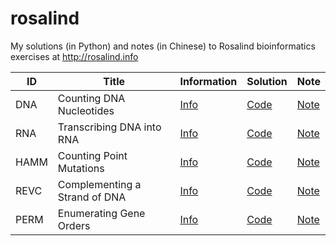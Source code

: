 # rosalind
My solutions (in Python) and notes (in Chinese) to Rosalind bioinformatics exercises at http://rosalind.info

| ID   | Title                         | Information                                  | Solution                    | Note                                                        |
| ---- | ----------------------------- | -------------------------------------------- | --------------------------- | ----------------------------------------------------------- |
| DNA  | Counting DNA Nucleotides      | [Info](https://rosalind.info/problems/dna/)  | [Code](./code/dna/dna.py)   | [Note](https://5uperb0y.com/counting-dna-nucleotides/)      |
| RNA  | Transcribing DNA into RNA     | [Info](https://rosalind.info/problems/rna/)  | [Code](./code/rna/rna.py)   | [Note](https://5uperb0y.com/transcribing-dna-into-rna/)     |
| HAMM | Counting Point Mutations      | [Info](https://rosalind.info/problems/hamm/) | [Code](./code/hamm/hamm.py) | [Note](https://5uperb0y.com/counting-point-mutations/)      |
| REVC | Complementing a Strand of DNA | [Info](https://rosalind.info/problems/revc/) | [Code](./code/revc/revc.py) | [Note](https://5uperb0y.com/complementing-a-strand-of-dna/) |
| PERM | Enumerating Gene Orders       | [Info](https://rosalind.info/problems/perm/) | [Code](./code/perm/perm.py) | [Note](https://5uperb0y.com/enumerating-gene-orders/)       |